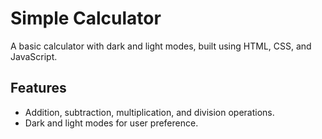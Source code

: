 # Simple Calculator

A basic calculator with dark and light modes, built using HTML, CSS, and JavaScript.

## Features

- Addition, subtraction, multiplication, and division operations.
- Dark and light modes for user preference.
